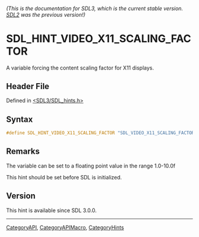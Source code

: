 ###### (This is the documentation for SDL3, which is the current stable version. [SDL2](https://wiki.libsdl.org/SDL2/) was the previous version!)
# SDL_HINT_VIDEO_X11_SCALING_FACTOR

A variable forcing the content scaling factor for X11 displays.

## Header File

Defined in [<SDL3/SDL_hints.h>](https://github.com/libsdl-org/SDL/blob/main/include/SDL3/SDL_hints.h)

## Syntax

```c
#define SDL_HINT_VIDEO_X11_SCALING_FACTOR "SDL_VIDEO_X11_SCALING_FACTOR"
```

## Remarks

The variable can be set to a floating point value in the range 1.0-10.0f

This hint should be set before SDL is initialized.

## Version

This hint is available since SDL 3.0.0.

----
[CategoryAPI](CategoryAPI), [CategoryAPIMacro](CategoryAPIMacro), [CategoryHints](CategoryHints)


